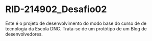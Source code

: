 # RID-214902_Desafio02
Este é o projeto de desenvolvimento do modo base do curso de de tecnologia da Escola DNC.
Trata-se de um protótipo de um Blog de desenvolvedores.
